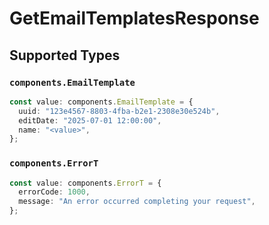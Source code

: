 # GetEmailTemplatesResponse


## Supported Types

### `components.EmailTemplate`

```typescript
const value: components.EmailTemplate = {
  uuid: "123e4567-8803-4fba-b2e1-2308e30e524b",
  editDate: "2025-07-01 12:00:00",
  name: "<value>",
};
```

### `components.ErrorT`

```typescript
const value: components.ErrorT = {
  errorCode: 1000,
  message: "An error occurred completing your request",
};
```

